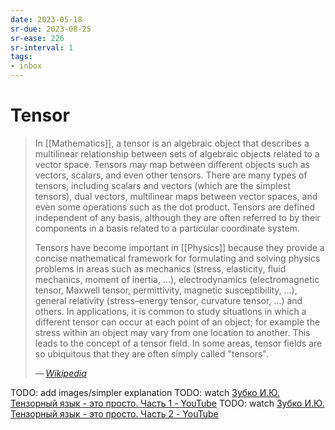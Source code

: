 ```yaml
---
date: 2023-05-18
sr-due: 2023-08-25
sr-ease: 226
sr-interval: 1
tags:
- inbox
---
```


# Tensor

> In [[Mathematics]], a tensor is an algebraic object that describes a
> multilinear relationship between sets of algebraic objects related to a vector
> space. Tensors may map between different objects such as vectors, scalars, and
> even other tensors. There are many types of tensors, including scalars and
> vectors (which are the simplest tensors), dual vectors, multilinear maps
> between vector spaces, and even some operations such as the dot product.
> Tensors are defined independent of any basis, although they are often referred
> to by their components in a basis related to a particular coordinate system.
>
> Tensors have become important in [[Physics]] because they provide a concise
> mathematical framework for formulating and solving physics problems in areas
> such as mechanics (stress, elasticity, fluid mechanics, moment of inertia,
> ...), electrodynamics (electromagnetic tensor, Maxwell tensor, permittivity,
> magnetic susceptibility, ...), general relativity (stress–energy tensor,
> curvature tensor, ...) and others. In applications, it is common to study
> situations in which a different tensor can occur at each point of an object;
> for example the stress within an object may vary from one location to another.
> This leads to the concept of a tensor field. In some areas, tensor fields are
> so ubiquitous that they are often simply called "tensors".
>
> — <cite>[Wikipedia](https://en.wikipedia.org/wiki/Tensor)</cite>

TODO: add images/simpler explanation TODO: watch
[Зубко И.Ю. Тензорный язык - это просто. Часть 1 - YouTube](https://www.youtube.com/watch?v=jMvj4Rxka1w)
TODO: watch
[Зубко И.Ю. Тензорный язык - это просто. Часть 2 - YouTube](https://www.youtube.com/watch?v=HVhyCAq2pmY)
